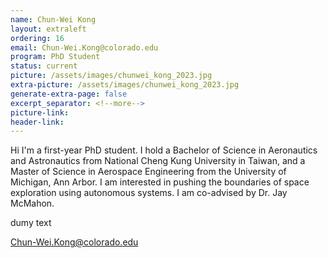 ```yaml
---
name: Chun-Wei Kong
layout: extraleft 
ordering: 16
email: Chun-Wei.Kong@colorado.edu
program: PhD Student
status: current
picture: /assets/images/chunwei_kong_2023.jpg 
extra-picture: /assets/images/chunwei_kong_2023.jpg 
generate-extra-page: false  
excerpt_separator: <!--more-->
picture-link: 
header-link:  
---
```


Hi I'm a first-year PhD student. I hold a Bachelor of Science in Aeronautics and Astronautics from National Cheng Kung University in Taiwan, and a Master of Science in Aerospace Engineering from the University of Michigan, Ann Arbor. I am interested in pushing the boundaries of space exploration using autonomous systems. I am co-advised by Dr. Jay McMahon.

<!--more-->

dumy text

Chun-Wei.Kong@colorado.edu
